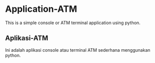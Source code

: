 # Application-ATM
This is a simple console or ATM terminal application using python.

## Aplikasi-ATM
Ini adalah aplikasi console atau terminal ATM sederhana menggunakan python.
